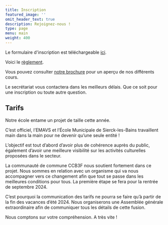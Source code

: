 ```yaml
---
title: Inscription
featured_image: ''
omit_header_text: true
description: Rejoignez-nous !
type: page
menu: main
weight: 400
---
```


Le formulaire d'inscription est téléchargeable [ici](/files/Fiche_inscription-EMAVS-2024-2025.pdf).

Voici le [règlement](/files/EMAVS-reglement-interieur.pdf).

Vous pouvez consulter
[notre brochure](/files/Brochure_EMAVS_2024.pdf)
pour un aperçu de nos différents cours.

Le secrétariat vous contactera dans les meilleurs délais. Que ce soit pour une
inscription ou toute autre question.


## Tarifs

Notre école entame un projet de taille cette année.

C’est officiel, l’EMAVS et l’École Municipale de Sierck-les-Bains travaillent main dans la main pour ne devenir qu’une seule entité !

L’objectif est tout d’abord d’avoir plus de cohérence auprès du public, également d’avoir une meilleure visibilité sur les activités culturelles proposées dans le secteur.

La communauté de commune CCB3F nous soutient fortement dans ce projet. Nous sommes en relation avec un organisme qui va nous accompagner vers ce changement afin que tout se passe dans les meilleures conditions pour tous. La première étape se fera pour la rentrée de septembre 2024.

C’est pourquoi la communication des tarifs ne pourra se faire qu’à partir de la fin des vacances d’été 2024. Nous organiserons une Assemblée générale extraordinaire afin de communiquer tous les détails de cette fusion.

Nous comptons sur votre compréhension. A très vite !
